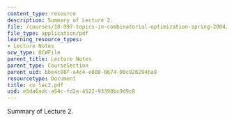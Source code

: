 ```yaml
---
content_type: resource
description: Summary of Lecture 2.
file: /courses/18-997-topics-in-combinatorial-optimization-spring-2004/e5da6adca54cfd2a452293390bc9d9c8_co_lec2.pdf
file_type: application/pdf
learning_resource_types:
- Lecture Notes
ocw_type: OCWFile
parent_title: Lecture Notes
parent_type: CourseSection
parent_uid: bbe4c00f-a4c4-e800-6674-00c926294ba8
resourcetype: Document
title: co_lec2.pdf
uid: e5da6adc-a54c-fd2a-4522-93390bc9d9c8
---
```

Summary of Lecture 2.

